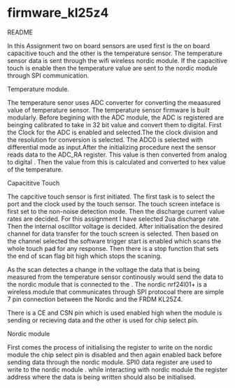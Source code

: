 # firmware_kl25z4

README

In this Assignment two on board sensors are used first is the on board capacitive touch and the other is the temperature sensor.
The temperature sensor data is sent through the wifi wireless nordic module. 
If the capacitive touch is enable then the temperature value are sent to the nordic module through SPI communication.

Temperature module.

The temperature senor uses ADC converter for converting the meaasured value of temperature sensor.
The temperature sensor firmware is built modularly.
Before begining with the ADC module, the ADC is registered are beinging calibrated to take in 32 bit value and convert them to digital.
First the Clock for the ADC is enabled and selected.The the clock division and the resolution for conversion is selected.
The ADC0 is selected with differential mode as input.After the initializing procedure next the sensor reads data to the ADC_RA register. This value is then converted from analog to digital . Then the value from this is calculated and converted to hex value of the temperature.

Capacititve Touch 

The capcitive touch sensor is first initiated. The first task is to select the  port and the clock used by the touch sensor. The touch screen inteface is first set to the non-noise detection mode. Then the discharge current value rates are decided. For this assignment I have selected 2ua discharge rate. Then the internal oscilltor voltage is decided.
After initialisation the desired channel for data transfer for the touch screen is selected. Then based on the channel selected the software trigger start is enabled which scans the whole touch pad for any response.
Then there is a stop function that sets the end of scan flag bit high which stops the scaning.

As the scan detectes a change in the voltage the data that is being measured from the temperature sensor continously would send the data to the nordic module that is connected to the . The nordic nrf24l01+ is a wireless module that communicates through SPI protocoal there are simple 7 pin connection between the Nordic and the FRDM KL25Z4.

There is a CE and CSN pin which is used enabled high when the module is sending or recieving data and the other is used for chip select pin.

Nordic module 

First comes the process of initialising the register to write on the nordic module the chip select pin is disabled and then again enabled back before sending data through the nordic module.
SPI0 data register are used to write to the nordic module . while interacting with nordic module the register address where the data is being written should also be initialised.
